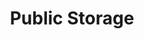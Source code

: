 ---
title: "Public Storage"
url: /lynnwood/public-storage-172nd-street-southwest/
shop: storage rental
---